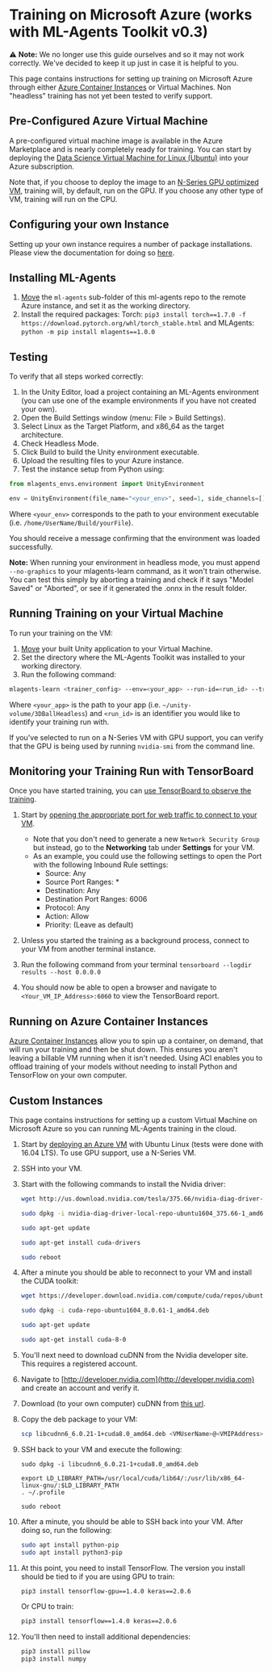 # Training on Microsoft Azure (works with ML-Agents Toolkit v0.3)

:warning: **Note:** We no longer use this guide ourselves and so it may not work
correctly. We've decided to keep it up just in case it is helpful to you.

This page contains instructions for setting up training on Microsoft Azure
through either
[Azure Container Instances](https://azure.microsoft.com/services/container-instances/)
or Virtual Machines. Non "headless" training has not yet been tested to verify
support.

## Pre-Configured Azure Virtual Machine

A pre-configured virtual machine image is available in the Azure Marketplace and
is nearly completely ready for training. You can start by deploying the
[Data Science Virtual Machine for Linux (Ubuntu)](https://azuremarketplace.microsoft.com/en-us/marketplace/apps/microsoft-dsvm.ubuntu-1804)
into your Azure subscription.

Note that, if you choose to deploy the image to an
[N-Series GPU optimized VM](https://docs.microsoft.com/azure/virtual-machines/linux/sizes-gpu),
training will, by default, run on the GPU. If you choose any other type of VM,
training will run on the CPU.

## Configuring your own Instance

Setting up your own instance requires a number of package installations. Please
view the documentation for doing so [here](#custom-instances).

## Installing ML-Agents

1. [Move](https://docs.microsoft.com/en-us/azure/virtual-machines/linux/copy-files-to-linux-vm-using-scp)
   the `ml-agents` sub-folder of this ml-agents repo to the remote Azure
   instance, and set it as the working directory.
2. Install the required packages:
   Torch: `pip3 install torch==1.7.0 -f https://download.pytorch.org/whl/torch_stable.html` and
   MLAgents: `python -m pip install mlagents==1.0.0`

## Testing

To verify that all steps worked correctly:

1. In the Unity Editor, load a project containing an ML-Agents environment (you
   can use one of the example environments if you have not created your own).
2. Open the Build Settings window (menu: File > Build Settings).
3. Select Linux as the Target Platform, and x86_64 as the target architecture.
4. Check Headless Mode.
5. Click Build to build the Unity environment executable.
6. Upload the resulting files to your Azure instance.
7. Test the instance setup from Python using:

```python
from mlagents_envs.environment import UnityEnvironment

env = UnityEnvironment(file_name="<your_env>", seed=1, side_channels=[])
```

Where `<your_env>` corresponds to the path to your environment executable (i.e. `/home/UserName/Build/yourFile`).

You should receive a message confirming that the environment was loaded
successfully.

**Note:** When running your environment in headless mode, you must append `--no-graphics` to your mlagents-learn command, as it won't train otherwise.
You can test this simply by aborting a training and check if it says "Model Saved" or "Aborted", or see if it generated the .onnx in the result folder.

## Running Training on your Virtual Machine

To run your training on the VM:

1. [Move](https://docs.microsoft.com/en-us/azure/virtual-machines/linux/copy-files-to-linux-vm-using-scp)
   your built Unity application to your Virtual Machine.
2. Set the directory where the ML-Agents Toolkit was installed to your working
   directory.
3. Run the following command:

```sh
mlagents-learn <trainer_config> --env=<your_app> --run-id=<run_id> --train
```

Where `<your_app>` is the path to your app (i.e.
`~/unity-volume/3DBallHeadless`) and `<run_id>` is an identifier you would like
to identify your training run with.

If you've selected to run on a N-Series VM with GPU support, you can verify that
the GPU is being used by running `nvidia-smi` from the command line.

## Monitoring your Training Run with TensorBoard

Once you have started training, you can
[use TensorBoard to observe the training](Using-Tensorboard.md).

1. Start by
   [opening the appropriate port for web traffic to connect to your VM](https://docs.microsoft.com/en-us/azure/virtual-machines/windows/nsg-quickstart-portal).

   - Note that you don't need to generate a new `Network Security Group` but
     instead, go to the **Networking** tab under **Settings** for your VM.
   - As an example, you could use the following settings to open the Port with
     the following Inbound Rule settings:
     - Source: Any
     - Source Port Ranges: \*
     - Destination: Any
     - Destination Port Ranges: 6006
     - Protocol: Any
     - Action: Allow
     - Priority: (Leave as default)

2. Unless you started the training as a background process, connect to your VM
   from another terminal instance.
3. Run the following command from your terminal
   `tensorboard --logdir results --host 0.0.0.0`
4. You should now be able to open a browser and navigate to
   `<Your_VM_IP_Address>:6060` to view the TensorBoard report.

## Running on Azure Container Instances

[Azure Container Instances](https://azure.microsoft.com/services/container-instances/)
allow you to spin up a container, on demand, that will run your training and
then be shut down. This ensures you aren't leaving a billable VM running when it
isn't needed. Using ACI enables you to offload training of your models without
needing to install Python and TensorFlow on your own computer.

## Custom Instances

This page contains instructions for setting up a custom Virtual Machine on
Microsoft Azure so you can running ML-Agents training in the cloud.

1. Start by
   [deploying an Azure VM](https://docs.microsoft.com/azure/virtual-machines/linux/quick-create-portal)
   with Ubuntu Linux (tests were done with 16.04 LTS). To use GPU support, use a
   N-Series VM.
2. SSH into your VM.
3. Start with the following commands to install the Nvidia driver:

   ```sh
   wget http://us.download.nvidia.com/tesla/375.66/nvidia-diag-driver-local-repo-ubuntu1604_375.66-1_amd64.deb

   sudo dpkg -i nvidia-diag-driver-local-repo-ubuntu1604_375.66-1_amd64.deb

   sudo apt-get update

   sudo apt-get install cuda-drivers

   sudo reboot
   ```

4. After a minute you should be able to reconnect to your VM and install the
   CUDA toolkit:

   ```sh
   wget https://developer.download.nvidia.com/compute/cuda/repos/ubuntu1604/x86_64/cuda-repo-ubuntu1604_8.0.61-1_amd64.deb

   sudo dpkg -i cuda-repo-ubuntu1604_8.0.61-1_amd64.deb

   sudo apt-get update

   sudo apt-get install cuda-8-0
   ```

5. You'll next need to download cuDNN from the Nvidia developer site. This
   requires a registered account.

6. Navigate to [http://developer.nvidia.com](http://developer.nvidia.com) and
   create an account and verify it.

7. Download (to your own computer) cuDNN from
   [this url](https://developer.nvidia.com/compute/machine-learning/cudnn/secure/v6/prod/8.0_20170307/Ubuntu16_04_x64/libcudnn6_6.0.20-1+cuda8.0_amd64-deb).

8. Copy the deb package to your VM:

   ```sh
   scp libcudnn6_6.0.21-1+cuda8.0_amd64.deb <VMUserName>@<VMIPAddress>:libcudnn6_6.0.21-1+cuda8.0_amd64.deb
   ```

9. SSH back to your VM and execute the following:

   ```console
   sudo dpkg -i libcudnn6_6.0.21-1+cuda8.0_amd64.deb

   export LD_LIBRARY_PATH=/usr/local/cuda/lib64/:/usr/lib/x86_64-linux-gnu/:$LD_LIBRARY_PATH
   . ~/.profile

   sudo reboot
   ```

10. After a minute, you should be able to SSH back into your VM. After doing so,
    run the following:

    ```sh
    sudo apt install python-pip
    sudo apt install python3-pip
    ```

11. At this point, you need to install TensorFlow. The version you install
    should be tied to if you are using GPU to train:

    ```sh
    pip3 install tensorflow-gpu==1.4.0 keras==2.0.6
    ```

    Or CPU to train:

    ```sh
    pip3 install tensorflow==1.4.0 keras==2.0.6
    ```

12. You'll then need to install additional dependencies:

    ```sh
    pip3 install pillow
    pip3 install numpy
    ```
